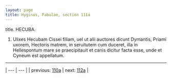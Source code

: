 ```yaml
---
layout: page
title: Hyginus, Fabulae, section 111a
---
```


title. HECUBA.



1. Ulixes Hecubam Cissei filiam, uel ut alii auctores dicunt Dymantis, Priami uxorem, Hectoris matrem, in seruitutem cum duceret, illa in Hellespontum mare se praecipitauit et canis dicitur facta esse, unde et Cyneum est appellatum.



---

| --- | --- |
| previous: [110a](../110a/) | next: [112a](../112a/) |